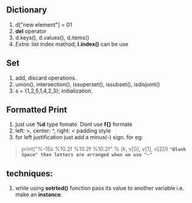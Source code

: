 ## Dictionary
1. d["new element"] = 01
2. **del** operator
3. d.keys(), d.values(), d.items()
4. _Extra_: list index mathod; **l.index()** can be use

## Set
1. add, discard operations.
2. union(), intersection(), issuperset(), issubset(), isdisjoint()
3. s = {1,2,5,1,4,2,3}; initialization.

## Formatted Print
1. just use **%d** type fomate. Dont use **f{}** formate
2. left: >, center: ^, right: < padding style
3. for left justification just add a minus(-) sign. for eg: 
> print("%-15s %10.2f %10.2f %10.2f" % (k, v[0], v[1], v[2])) 
**`"Blank Space" then letters are arranged when we use "-"`**

## techniques:
1. while using **sotrted()** function pass its value to another variable
i.e. make an **instance**.
   

   
